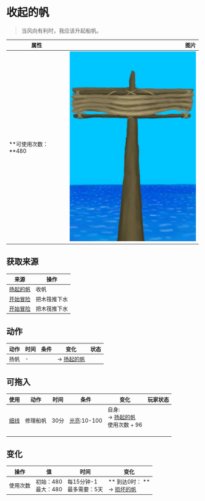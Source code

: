 # 收起的帆  
> 当风向有利时，我应该升起船帆。  
  
  属性  |   图片   
 ----  |  ----:   
 **可使用次数：**480  |  ![](Sprite/SailLowered.png)   
  
## 获取来源  
来源  |  操作  
----  |  ----  
[扬起的帆](SailUp_Raft.md)  |  收帆  
[开始冒险](Start_Raft.md)  |  把木筏推下水  
[开始冒险](Start_RaftAtoll.md)  |  把木筏推下水  
## 动作  
动作  |  时间  |  条件  |  变化  |  状态  
----  |  ----  |  ----  |  ----  |  ----  
扬帆<br>  |  -  |    |  → [扬起的帆](SailUp_Raft.md)<br>  |    
## 可拖入  
使用  |  动作  |  时间  |  条件  |  变化  |  玩家状态  
----  |  ----  |  ----  |  ----  |  ----  |  ----  
[细线](CordFiber.md)  |  修理船帆  |  30分  |  [光亮](Light.md):10-100  |  自身:<br>→ [扬起的帆](SailUp_Raft.md)<br>使用次数 + 96<br><br>  |    
## 变化   
操作  |  值  |  时间  |  变化  
----  |  ----  |  ----  |  ----  
使用次数  |  初始：480<br>最大：480  |  每15分钟-1<br>最多需要：5天  |  ** 到达0时： **<br>→ [损坏的帆](SailBroken_Raft.md)  
